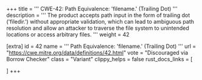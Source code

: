 +++
title = '''
CWE-42: Path Equivalence: 'filename.' (Trailing Dot)
'''
description	= '''
The product accepts path input in the form of trailing dot ('filedir.') without appropriate validation, which can lead to ambiguous path resolution and allow an attacker to traverse the file system to unintended locations or access arbitrary files.
'''
weight = 42

[extra]
id = 42
name = '''
Path Equivalence: 'filename.' (Trailing Dot)
'''
url = "https://cwe.mitre.org/data/definitions/42.html"
vote = "Discouraged via Borrow Checker"
class = "Variant"
clippy_helps = false
rust_docs_links = [
	
]
+++
